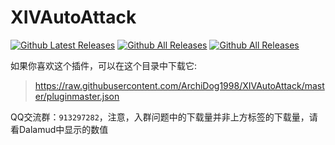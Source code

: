 
# XIVAutoAttack

[![Github Latest Releases](https://img.shields.io/github/downloads/ArchiDog1998/XIVAutoAttack/latest/total.svg?label=最新版本下载量)]()
[![Github All Releases](https://img.shields.io/github/downloads/ArchiDog1998/XIVAutoAttack/total.svg?label=总下载量)]()
[![Github All Releases](https://img.shields.io/github/license/ArchiDog1998/XIVAutoAttack.svg?label=开源协议)]()

如果你喜欢这个插件，可以在这个目录中下载它: 

> https://raw.githubusercontent.com/ArchiDog1998/XIVAutoAttack/master/pluginmaster.json

QQ交流群：`913297282`，注意，入群问题中的下载量并非上方标签的下载量，请看Dalamud中显示的数值
